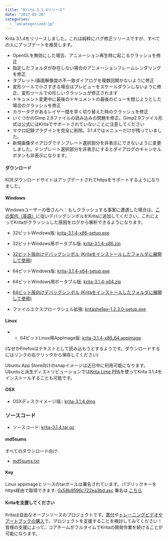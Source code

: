 ```yaml
---
title: "Krita 3.1.4リリース"
date: "2017-05-28"
categories: 
  - "uncategorized-jp"
---
```


Krita 3.1.4をリリースしました。これは純粋にバグ修正リリースですが、すべての人にアップデートを推奨します。

- OpenGLを無効にした場合、アニメーション再生時に起こるクラッシュを修正
- 指定したフォルダが存在しない場合のアニメーションフレームレンダリングを修正
- タブレット/画面解像度の不一致ダイアログを複数回開かないように修正
- 変形ツールで小さすぎる場合はプレビューをスケールダウンしないように修正、変形ツールでの珍しいクラッシュが修正されます
- ドキュメント変更中に最後のドキュメントの最後のビューを閉じようとした場合のクラッシュを修正
- カラータグがあるレイヤー間を早く切り替えた時のクラッシュを修正
- いくつかのGimp 2.9ファイルの読み込みの問題を修正。Gimp2.9ファイル形式は公式にはKritaでサポートされていないことに注意してください
- マクロ記録プラグインを完全に削除。3.1.4ではメニューだけが残っていました。
- 新規画像ダイアログでテンプレート選択部分を非表示にできないように変更しました。テンプレート選択部分を非表示にするとダイアログのキャンセルボタンも非表示になります。

#### ダウンロード

KDEダウンロードサイトはアップデートされてhttpsをサポートするようになりました。

#### Windows

Windowsユーザーの皆さんへ：もしクラッシュする事案に遭遇した場合は、[この案内（英語）](https://docs.krita.org/Dr._Mingw_debugger)に従いデバッグシンボルをKritaに追加してください。これによってKritaがクラッシュした原因をログから解析できるようになります。

- 32ビットWindows版: [krita-3.1.4-x86-setup.exe](https://download.kde.org/stable/krita/3.1.4/krita-3.1.4-x86-setup.exe)
- 32ビットWindows用ポータブル版: [krita-3.1.4-x86.zip](https://download.kde.org/stable/krita/3.1.4/krita-3.1.4-x86.zip)
- [32ビット版向けデバッグシンボル (Kritaをインストールしたフォルダに展開して使用)](https://download.kde.org/stable/krita/3.1.4/krita-3.1.4-x86-dbg.zip)

- 64ビットWindows版: [krita-3.1.4-x64-setup.exe](https://download.kde.org/stable/krita/3.1.4/krita-3.1.4-x64-setup.exe)

- 64ビットWindows用ポータブル版: [krita-3.1.4-x64.zip](https://download.kde.org/stable/krita/3.1.4/krita-3.1.4-x64.zip)
- [64ビット版向けデバッグシンボル (Kritaをインストールしたフォルダに展開して使用)](https://download.kde.org/stable/krita/3.1.4/krita-3.1.4-x64-dbg.zip)

- ファイルエクスプローラシェル拡張: [kritashellex-1.2.3.0-setup.exe](https://download.kde.org/stable/krita/kritashellex-1.2.3.0-setup.exe)

#### Linux

- - 64ビットLinux用AppImage版: [krita-3.1.4-x86\_64.appimage](https://download.kde.org/stable/krita/3.1.4/krita-3.1.4-x86_64.appimage)

(なぜかFirefoxはテキストとして読み込もうとするようです。ダウンロードするにはリンクの右クリックから保存してください)

Ubuntu App Store向けのsnapイメージは近日中に利用可能になります。 Ubuntuと派生ディストリビューションでは[Krita Lime PPA](https://launchpad.net/~kritalime/+archive/ubuntu/ppa)を使ってKrita 3.1.4をインストールすることも可能です。

#### OSX

- OSXディスクイメージ版:: [krita-3.1.4.dmg](https://download.kde.org/stable/krita/3.1.4/krita-3.1.4.dmg)

### ソースコード

- ソースコード: [krita-3.1.4.tar.gz](https://download.kde.org/stable/krita/3.1.4/krita-3.1.4.tar.gz)

#### md5sums

すべてのダウンロード向け:

- [md5sums.txt](https://download.kde.org/stable/krita/3.1.4/md5sums.txt)

#### Key

Linux appimageとソースのtarボールは署名されています。パブリックキーをhttps経由で取得できます: [0x58b9596c722ea3bd.asc](https://share.kde.org/index.php/s/fJ99V5mZvuyD0z8) 署名は [こちら](http://download.kde.org/stable/krita/3.1.4/)

#### Kritaを支援してください

Kritaは自由なオープンソースのプロジェクトです。[寄付](https://krita.org/jp/support-us-jp/donations-jp/)や[トレーニングビデオやアートブックの購入](https://krita.org/jp/support-us-jp/shop-jp/)で、プロジェクトを支援することを検討してみてください！皆様の支援によって、コアチームがフルタイムでKritaの開発作業を続けることが可能になります。

